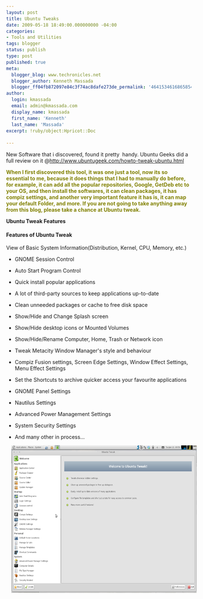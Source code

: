 ```yaml
---
layout: post
title: Ubuntu Tweaks
date: 2009-05-18 18:49:00.000000000 -04:00
categories:
- Tools and Utilities
tags: blogger
status: publish
type: post
published: true
meta:
  blogger_blog: www.techronicles.net
  blogger_author: Kenneth Massada
  blogger_ff04fb872097e84c3f74ac8dafe273de_permalink: '4641534616865854658'
author:
  login: kmassada
  email: admin@kmassada.com
  display_name: kmassada
  first_name: 'Kenneth'
  last_name: 'Massada'
excerpt: !ruby/object:Hpricot::Doc

---
```

<p>New Software that i discovered, found it pretty  handy. Ubuntu Geeks did a full review on it @<a href="http://www.ubuntugeek.com/howto-tweak-ubuntu.html">http://www.ubuntugeek.com/howto-tweak-ubuntu.html</a></p>
<p><strong><span style="color:olive;">When I first discovered this tool, it was one just a tool, now its so essential to me, because it does things that I had to manually do before, for example, it can add all the popular repositories, Google, GetDeb etc to your OS, and then install the softwares, it can clean packages, it has compiz settings, and another very important feature it has is, it can map your default Folder, and more. If you are not going to take anything away from this blog, please take a chance at Ubuntu tweak. </span></strong></p>
<p><strong>Ubuntu Tweak Features</strong><br />
<h4>Features of Ubuntu Tweak</h4>
<p>View of Basic System Information(Distribution, Kernel, CPU, Memory, etc.)
<ul>
<li>GNOME Session Control</li>
<p>
<li>Auto Start Program Control</li>
<p>
<li>Quick install popular applications</li>
<p>
<li>A lot of third-party sources to keep applications up-to-date</li>
<p>
<li>Clean unneeded packages or cache to free disk space</li>
<p>
<li>Show/Hide and Change Splash screen</li>
<p>
<li>Show/Hide desktop icons or Mounted Volumes</li>
<p>
<li>Show/Hide/Rename Computer, Home, Trash or Network icon</li>
<p>
<li>Tweak Metacity Window Manager's style and behaviour</li>
<p>
<li>Compiz Fusion settings, Screen Edge Settings, Window Effect Settings, Menu Effect Settings</li>
<p>
<li>Set the Shortcuts to archive quicker access your favourite applications</li>
<p>
<li>GNOME Panel Settings</li>
<p>
<li>Nautilus Settings</li>
<p>
<li>Advanced Power Management Settings</li>
<p>
<li>System Security Settings</li>
<p>
<li>And many other in process...</li>
</ul>
<p>
<div class="separator" style="clear:both;text-align:center;"><a href="http://techronilces.files.wordpress.com/2009/05/27b10-home_phynx_workspace-1_001.png" style="margin-left:1em;margin-right:1em;"><img border="0" height="400" src="/images/wp/27b10-home_phynx_workspace-1_001.png?w=300" width="640" /></a></div>
<p></p>
